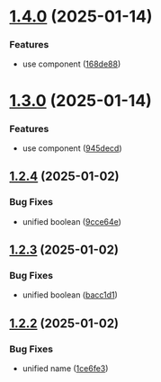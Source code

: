 # [1.4.0](https://github.com/tardis-ksh/Tencent-Cloud-CDN-Purge-Paths-Cache/compare/v1.3.0...v1.4.0) (2025-01-14)


### Features

* use component ([168de88](https://github.com/tardis-ksh/Tencent-Cloud-CDN-Purge-Paths-Cache/commit/168de88091dc6d986228cc45db8dbdaac83e396e))



# [1.3.0](https://github.com/tardis-ksh/Tencent-Cloud-CDN-Purge-Paths-Cache/compare/v1.2.4...v1.3.0) (2025-01-14)


### Features

* use component ([945decd](https://github.com/tardis-ksh/Tencent-Cloud-CDN-Purge-Paths-Cache/commit/945decd5bf6e1dd5e40a44ffc3b4a732c868f208))



## [1.2.4](https://github.com/tardis-ksh/Tencent-Cloud-CDN-Purge-Paths-Cache/compare/v1.2.3...v1.2.4) (2025-01-02)


### Bug Fixes

* unified boolean ([9cce64e](https://github.com/tardis-ksh/Tencent-Cloud-CDN-Purge-Paths-Cache/commit/9cce64e29197bae92b8bfc6ca606748bf6425ae9))



## [1.2.3](https://github.com/tardis-ksh/Tencent-Cloud-CDN-Purge-Paths-Cache/compare/v1.2.2...v1.2.3) (2025-01-02)


### Bug Fixes

* unified boolean ([bacc1d1](https://github.com/tardis-ksh/Tencent-Cloud-CDN-Purge-Paths-Cache/commit/bacc1d112cd8ee2bf9c30506042e44a12730a5d3))



## [1.2.2](https://github.com/tardis-ksh/Tencent-Cloud-CDN-Purge-Paths-Cache/compare/v1.2.1...v1.2.2) (2025-01-02)


### Bug Fixes

* unified name ([1ce6fe3](https://github.com/tardis-ksh/Tencent-Cloud-CDN-Purge-Paths-Cache/commit/1ce6fe3f49b29d524cbd2bd3755bea25dad362db))



